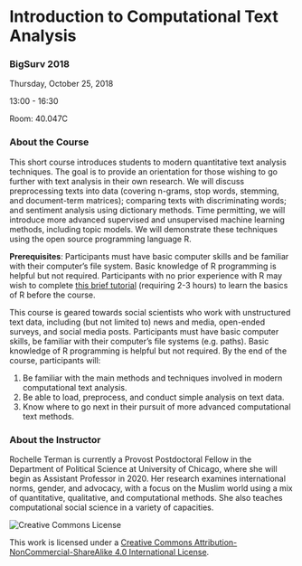 # Introduction to Computational Text Analysis

### BigSurv 2018

Thursday, October 25, 2018

13:00 - 16:30

Room: 40.047C

### About the Course


This short course introduces students to modern quantitative text analysis techniques. The goal is to provide an orientation for those wishing to go further with text analysis in their own research. We will discuss preprocessing texts into data (covering n-grams, stop words, stemming, and document-term matrices); comparing texts with discriminating words; and sentiment analysis using dictionary methods. Time permitting, we will introduce more advanced supervised and unsupervised machine learning methods, including topic models. We will demonstrate these techniques using the open source programming language R.

**Prerequisites**: Participants must have basic computer skills and be familiar with their computer’s file system. Basic knowledge of R programming is helpful but not required. Participants with no prior experience with R may wish to complete [this brief tutorial](https://www.codeschool.com/courses/try-r) (requiring 2-3 hours) to learn the basics of R before the course.

This course is geared towards social scientists who work with unstructured text data, including (but not limited to) news and media, open-ended surveys, and social media posts. Participants must have basic computer skills, be familiar with their computer’s file systems (e.g. paths). Basic knowledge of R programming is helpful but not required. By the end of the course, participants will:

1. Be familiar with the main methods and techniques involved in modern computational text analysis.
2. Be able to load, preprocess, and conduct simple analysis on text data.
3. Know where to go next in their pursuit of more advanced computational text methods.


### About the Instructor

Rochelle Terman is currently a Provost Postdoctoral Fellow in the Department of Political Science at University of Chicago, where she will begin as Assistant Professor in 2020. Her research examines international norms, gender, and advocacy, with a focus on the Muslim world using a mix of quantitative, qualitative, and computational methods. She also teaches computational social science in a variety of capacities.

![Creative Commons License](https://i.creativecommons.org/l/by-nc-sa/4.0/88x31.png)

This work is licensed under a [Creative Commons Attribution-NonCommercial-ShareAlike 4.0 International License](http://creativecommons.org/licenses/by-nc-sa/4.0/).

